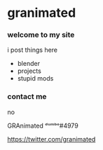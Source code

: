 # granimated

### welcome to my site

i post things here
- blender
- projects
- stupid mods

### contact me

no

GRAnimated ᵈᵘᵐᵇᵒ#4979

https://twitter.com/granimated
